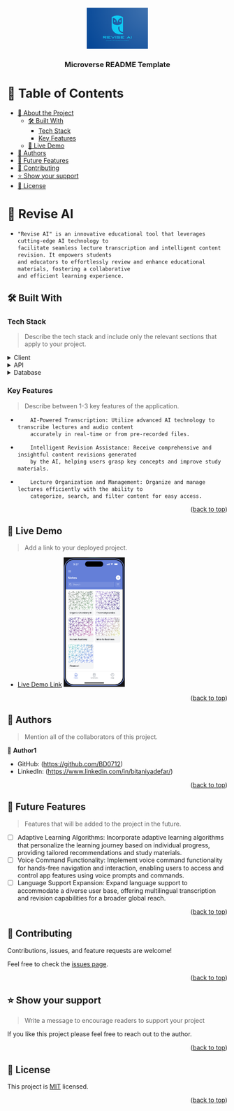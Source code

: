<a name="readme-top"></a>

<!--
!!! IMPORTANT !!!
This README is an example of how you could professionally present your codebase. 
Writing documentation is a crucial part of your work as a professional software developer and cannot be ignored. 

You should modify this file to match your project and remove sections that don't apply.

REQUIRED SECTIONS:
- Table of Contents
- About the Project
  - Built With
  - Live Demo
- Getting Started
- Authors
- Future Features
- Contributing
- Show your support
- Acknowledgements
- License

OPTIONAL SECTIONS:
- FAQ

After you're finished please remove all the comments and instructions!

For more information on the importance of a professional README for your repositories: https://github.com/microverseinc/curriculum-transversal-skills/blob/main/documentation/articles/readme_best_practices.md
-->

<div align="center">
  <!-- You are encouraged to replace this logo with your own! Otherwise you can also remove it. -->
  <img src="Logo.png" alt="logo" width="140"  height="auto" />
  <br/>

  <h3><b>Microverse README Template</b></h3>

</div>

<!-- TABLE OF CONTENTS -->

# 📗 Table of Contents

- [📖 About the Project](#about-project)
  - [🛠 Built With](#built-with)
    - [Tech Stack](#tech-stack)
    - [Key Features](#key-features)
  - [🚀 Live Demo](#live-demo)
- [👥 Authors](#authors)
- [🔭 Future Features](#future-features)
- [🤝 Contributing](#contributing)
- [⭐️ Show your support](#support)
- [📝 License](#license)

<!-- PROJECT DESCRIPTION -->

# 📖 Revise AI <a name="about-project"></a>

-     "Revise AI" is an innovative educational tool that leverages cutting-edge AI technology to
      facilitate seamless lecture transcription and intelligent content revision. It empowers students
      and educators to effortlessly review and enhance educational materials, fostering a collaborative
      and efficient learning experience.



## 🛠 Built With <a name="built-with"></a>

### Tech Stack <a name="tech-stack"></a>

> Describe the tech stack and include only the relevant sections that apply to your project.

<details>
  <summary>Client</summary>
  <ul>
    <li><a href="https://www.glideapps.com/">Glide Apps</a></li>
  </ul>
</details>

<details>
  <summary>API</summary>
  <ul>
    <li><a href="https://openai.com/blog/openai-api">Open AI</a></li>
    <li><a href="https://www.glideapps.com/ai">Glide AI</a></li>
  </ul>
</details>

<details>
<summary>Database</summary>
  <ul>
    <li><a href="https://www.google.ca/sheets/about/">Google Sheets</a></li>
  </ul>
</details>

<!-- Features -->

### Key Features <a name="key-features"></a>

> Describe between 1-3 key features of the application.

-         AI-Powered Transcription: Utilize advanced AI technology to transcribe lectures and audio content
          accurately in real-time or from pre-recorded files.
-         Intelligent Revision Assistance: Receive comprehensive and insightful content revisions generated
          by the AI, helping users grasp key concepts and improve study materials.
-         Lecture Organization and Management: Organize and manage lectures efficiently with the ability to
          categorize, search, and filter content for easy access.

<p align="right">(<a href="#readme-top">back to top</a>)</p>

<!-- LIVE DEMO -->

## 🚀 Live Demo <a name="live-demo"></a>

> Add a link to your deployed project.

- [Live Demo Link](https://google.com)
  <img src="App screenshot.png" alt="logo" width="140"  height="auto" />

<p align="right">(<a href="#readme-top">back to top</a>)</p>

<!-- GETTING STARTED -->


<!-- AUTHORS -->

## 👥 Authors <a name="authors"></a>

> Mention all of the collaborators of this project.

👤 **Author1**

- GitHub: (https://github.com/BD0712)
- LinkedIn: (https://www.linkedin.com/in/bitaniyadefar/)

<p align="right">(<a href="#readme-top">back to top</a>)</p>

<!-- FUTURE FEATURES -->

## 🔭 Future Features <a name="future-features"></a>

> Features that will be added to the project in the future.

- [ ] Adaptive Learning Algorithms: Incorporate adaptive learning algorithms that personalize the learning journey
      based on individual progress, providing tailored recommendations and study materials.
- [ ] Voice Command Functionality: Implement voice command functionality for hands-free navigation and interaction,
      enabling users to access and control app features using voice prompts and commands.
- [ ] Language Support Expansion: Expand language support to accommodate a diverse user base, offering multilingual
      transcription and revision capabilities for a broader global reach.

<p align="right">(<a href="#readme-top">back to top</a>)</p>

<!-- CONTRIBUTING -->

## 🤝 Contributing <a name="contributing"></a>

Contributions, issues, and feature requests are welcome!

Feel free to check the [issues page](../../issues/).

<p align="right">(<a href="#readme-top">back to top</a>)</p>

<!-- SUPPORT -->

## ⭐️ Show your support <a name="support"></a>

> Write a message to encourage readers to support your project

If you like this project please feel free to reach out to the author.

<p align="right">(<a href="#readme-top">back to top</a>)</p>


<!-- LICENSE -->

## 📝 License <a name="license"></a>

This project is [MIT](./LICENSE) licensed.

<p align="right">(<a href="#readme-top">back to top</a>)</p>
